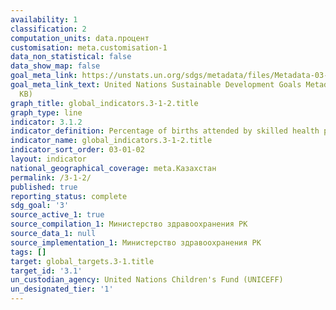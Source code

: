 ```yaml
---
availability: 1
classification: 2
computation_units: data.процент
customisation: meta.customisation-1
data_non_statistical: false
data_show_map: false
goal_meta_link: https://unstats.un.org/sdgs/metadata/files/Metadata-03-01-02.pdf
goal_meta_link_text: United Nations Sustainable Development Goals Metadata (PDF 374
  KB)
graph_title: global_indicators.3-1-2.title
graph_type: line
indicator: 3.1.2
indicator_definition: Percentage of births attended by skilled health personnel
indicator_name: global_indicators.3-1-2.title
indicator_sort_order: 03-01-02
layout: indicator
national_geographical_coverage: meta.Казахстан
permalink: /3-1-2/
published: true
reporting_status: complete
sdg_goal: '3'
source_active_1: true
source_compilation_1: Министерство здравоохранения РК
source_data_1: null
source_implementation_1: Министерство здравоохранения РК
tags: []
target: global_targets.3-1.title
target_id: '3.1'
un_custodian_agency: United Nations Children's Fund (UNICEFF)
un_designated_tier: '1'
---
```

